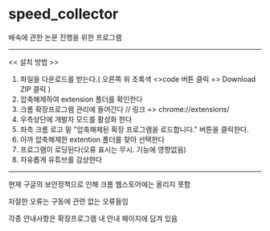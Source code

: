 # speed_collector
배속에 관한 논문 진행을 위한 프로그램

---


<< 설치 방법 >>
1. 파일을 다운로드를 받는다.( 오른쪽 위 초록색 <>code 버튼 클릭 => Download ZIP 클릭 )
2. 압축해제하여 extension 폴더를 확인한다
3. 크롬 확장프로그램 관리에 들어간다 // 링크 => chrome://extensions/
4. 우측상단에 개발자 모드를 활성화 한다
5. 좌측 크롬 로고 밑 "압축해제된 확장 프로그램을 로드합니다." 버튼을 클릭한다.
6. 아까 압축해제한 extention 폴더를 찾아 선택한다
7. 프로그램이 로딩된다(오류 표시는 무시. 기능에 영향없음)
8. 자유롭게 유튜브를 감상한다


---


현재 구글의 보안정책으로 인해 크롬 웹스토어에는 올리지 못함

자잘한 오류는 구동에 관련 없는 오류들임

각종 안내사항은 확장프로그램 내 안내 페이지에 담겨 있음
